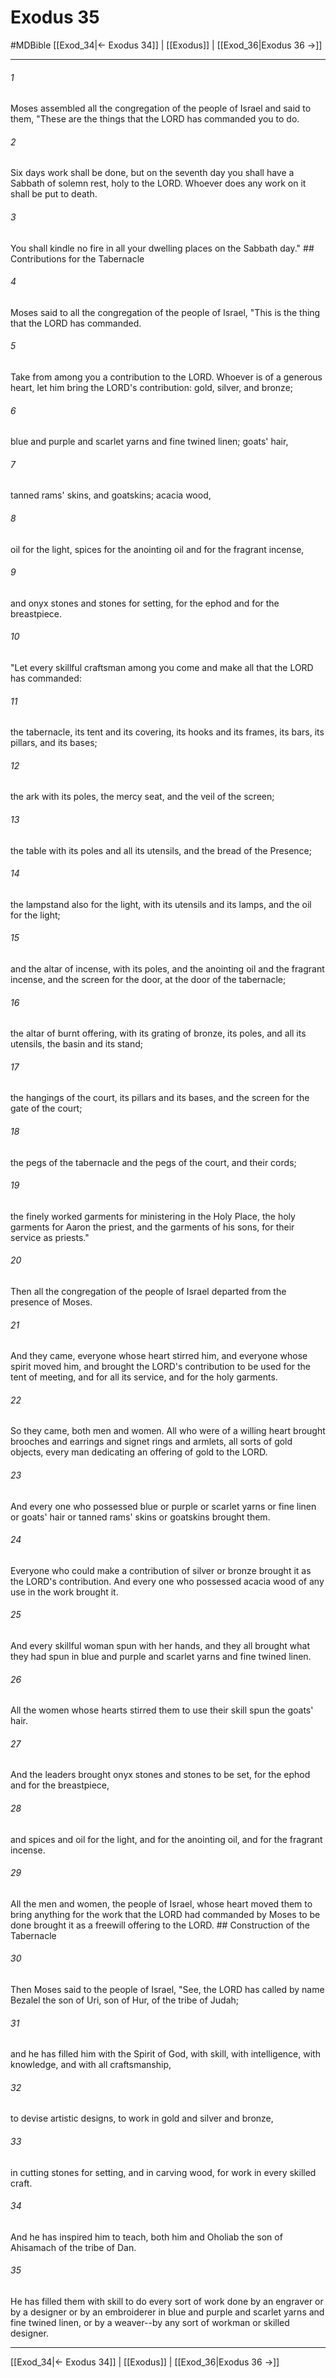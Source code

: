 # Exodus 35
#MDBible
[[Exod_34|← Exodus 34]] | [[Exodus]] | [[Exod_36|Exodus 36 →]]

***

###### 1 

Moses assembled all the congregation of the people of Israel and said to them, "These are the things that the LORD has commanded you to do. 

###### 2 

Six days work shall be done, but on the seventh day you shall have a Sabbath of solemn rest, holy to the LORD. Whoever does any work on it shall be put to death. 

###### 3 

You shall kindle no fire in all your dwelling places on the Sabbath day." ## Contributions for the Tabernacle 

###### 4 

Moses said to all the congregation of the people of Israel, "This is the thing that the LORD has commanded. 

###### 5 

Take from among you a contribution to the LORD. Whoever is of a generous heart, let him bring the LORD's contribution: gold, silver, and bronze; 

###### 6 

blue and purple and scarlet yarns and fine twined linen; goats' hair, 

###### 7 

tanned rams' skins, and goatskins; acacia wood, 

###### 8 

oil for the light, spices for the anointing oil and for the fragrant incense, 

###### 9 

and onyx stones and stones for setting, for the ephod and for the breastpiece. 

###### 10 

"Let every skillful craftsman among you come and make all that the LORD has commanded: 

###### 11 

the tabernacle, its tent and its covering, its hooks and its frames, its bars, its pillars, and its bases; 

###### 12 

the ark with its poles, the mercy seat, and the veil of the screen; 

###### 13 

the table with its poles and all its utensils, and the bread of the Presence; 

###### 14 

the lampstand also for the light, with its utensils and its lamps, and the oil for the light; 

###### 15 

and the altar of incense, with its poles, and the anointing oil and the fragrant incense, and the screen for the door, at the door of the tabernacle; 

###### 16 

the altar of burnt offering, with its grating of bronze, its poles, and all its utensils, the basin and its stand; 

###### 17 

the hangings of the court, its pillars and its bases, and the screen for the gate of the court; 

###### 18 

the pegs of the tabernacle and the pegs of the court, and their cords; 

###### 19 

the finely worked garments for ministering in the Holy Place, the holy garments for Aaron the priest, and the garments of his sons, for their service as priests." 

###### 20 

Then all the congregation of the people of Israel departed from the presence of Moses. 

###### 21 

And they came, everyone whose heart stirred him, and everyone whose spirit moved him, and brought the LORD's contribution to be used for the tent of meeting, and for all its service, and for the holy garments. 

###### 22 

So they came, both men and women. All who were of a willing heart brought brooches and earrings and signet rings and armlets, all sorts of gold objects, every man dedicating an offering of gold to the LORD. 

###### 23 

And every one who possessed blue or purple or scarlet yarns or fine linen or goats' hair or tanned rams' skins or goatskins brought them. 

###### 24 

Everyone who could make a contribution of silver or bronze brought it as the LORD's contribution. And every one who possessed acacia wood of any use in the work brought it. 

###### 25 

And every skillful woman spun with her hands, and they all brought what they had spun in blue and purple and scarlet yarns and fine twined linen. 

###### 26 

All the women whose hearts stirred them to use their skill spun the goats' hair. 

###### 27 

And the leaders brought onyx stones and stones to be set, for the ephod and for the breastpiece, 

###### 28 

and spices and oil for the light, and for the anointing oil, and for the fragrant incense. 

###### 29 

All the men and women, the people of Israel, whose heart moved them to bring anything for the work that the LORD had commanded by Moses to be done brought it as a freewill offering to the LORD. ## Construction of the Tabernacle 

###### 30 

Then Moses said to the people of Israel, "See, the LORD has called by name Bezalel the son of Uri, son of Hur, of the tribe of Judah; 

###### 31 

and he has filled him with the Spirit of God, with skill, with intelligence, with knowledge, and with all craftsmanship, 

###### 32 

to devise artistic designs, to work in gold and silver and bronze, 

###### 33 

in cutting stones for setting, and in carving wood, for work in every skilled craft. 

###### 34 

And he has inspired him to teach, both him and Oholiab the son of Ahisamach of the tribe of Dan. 

###### 35 

He has filled them with skill to do every sort of work done by an engraver or by a designer or by an embroiderer in blue and purple and scarlet yarns and fine twined linen, or by a weaver--by any sort of workman or skilled designer. 

***

[[Exod_34|← Exodus 34]] | [[Exodus]] | [[Exod_36|Exodus 36 →]]
